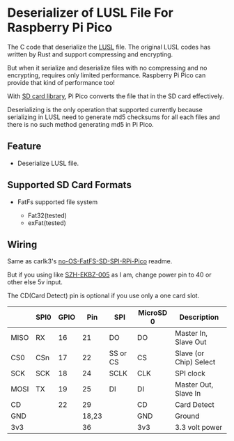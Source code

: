 # Deserializer of LUSL File For Raspberry Pi Pico

The C code that deserialize the [LUSL](https://github.com/altair823/LUSL) file.
The original LUSL codes has written by Rust and support compressing and encrypting. 

But when it serialize and deserialize files with no compressing and no encrypting, requires only limited performance. 
Raspberry Pi Pico can provide that kind of performance too!

With [SD card library](https://github.com/carlk3/no-OS-FatFS-SD-SPI-RPi-Pico), Pi Pico converts the file that in the SD card effectively. 

Deserializing is the only operation that supported currently because serializing in LUSL need to generate md5 checksums for all each files and there is no such method generating md5 in Pi Pico. 

## Feature

- Deserialize LUSL file. 


## Supported SD Card Formats

- FatFs supported file system

    - Fat32(tested)
    - exFat(tested)


## Wiring

Same as carlk3's [no-OS-FatFS-SD-SPI-RPi-Pico](https://github.com/carlk3/no-OS-FatFS-SD-SPI-RPi-Pico) readme. 

But if you using like [SZH-EKBZ-005](https://www.devicemart.co.kr/goods/view?no=1326951&NaPm=ct%3Dlcdtj3zb%7Cci%3Dcheckout%7Ctr%3Dppc%7Ctrx%3D%7Chk%3D404ed6ec94b96676269a734b038d7d17e1b34277) as I am, 
change power pin to 40 or other else 5v input. 

The CD(Card Detect) pin is optional if you use only a one card slot. 

|       | SPI0  | GPIO  | Pin   | SPI       | MicroSD 0 | Description            | 
| ----- | ----  | ----- | ---   | --------  | --------- | ---------------------- |
| MISO  | RX    | 16    | 21    | DO        | DO        | Master In, Slave Out   |
| CS0   | CSn   | 17    | 22    | SS or CS  | CS        | Slave (or Chip) Select |
| SCK   | SCK   | 18    | 24    | SCLK      | CLK       | SPI clock              |
| MOSI  | TX    | 19    | 25    | DI        | DI        | Master Out, Slave In   |
| CD    |       | 22    | 29    |           | CD        | Card Detect            |
| GND   |       |       | 18,23 |           | GND       | Ground                 |
| 3v3   |       |       | 36    |           | 3v3       | 3.3 volt power         |